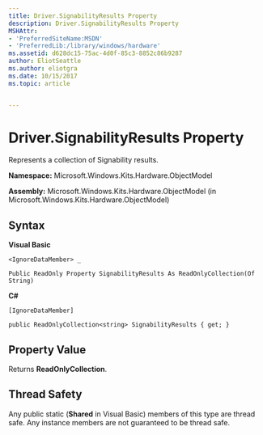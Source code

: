 ```yaml
---
title: Driver.SignabilityResults Property
description: Driver.SignabilityResults Property
MSHAttr:
- 'PreferredSiteName:MSDN'
- 'PreferredLib:/library/windows/hardware'
ms.assetid: d628dc15-75ac-4d0f-85c3-8852c86b9287
author: EliotSeattle
ms.author: eliotgra
ms.date: 10/15/2017
ms.topic: article


---
```


# Driver.SignabilityResults Property


Represents a collection of Signability results.

**Namespace:** Microsoft.Windows.Kits.Hardware.ObjectModel

**Assembly:** Microsoft.Windows.Kits.Hardware.ObjectModel (in Microsoft.Windows.Kits.Hardware.ObjectModel)

## <span id="Syntax"></span><span id="syntax"></span><span id="SYNTAX"></span>Syntax


**Visual Basic**

`<IgnoreDataMember> _`

`Public ReadOnly Property SignabilityResults As ReadOnlyCollection(Of String)`

**C#**

`[IgnoreDataMember]`

`public ReadOnlyCollection<string> SignabilityResults { get; }`

## <span id="Property_Value"></span><span id="property_value"></span><span id="PROPERTY_VALUE"></span>Property Value


Returns **ReadOnlyCollection**.

## <span id="Thread_Safety"></span><span id="thread_safety"></span><span id="THREAD_SAFETY"></span>Thread Safety


Any public static (**Shared** in Visual Basic) members of this type are thread safe. Any instance members are not guaranteed to be thread safe.

 

 






